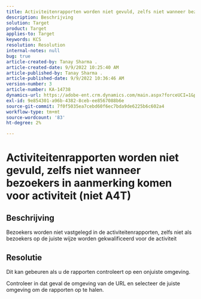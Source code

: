 ```yaml
---
title: Activiteitenrapporten worden niet gevuld, zelfs niet wanneer bezoekers in aanmerking komen voor activiteit (niet A4T)
description: Beschrijving
solution: Target
product: Target
applies-to: Target
keywords: KCS
resolution: Resolution
internal-notes: null
bug: true
article-created-by: Tanay Sharma .
article-created-date: 9/9/2022 10:25:40 AM
article-published-by: Tanay Sharma .
article-published-date: 9/9/2022 10:36:46 AM
version-number: 3
article-number: KA-14738
dynamics-url: https://adobe-ent.crm.dynamics.com/main.aspx?forceUCI=1&pagetype=entityrecord&etn=knowledgearticle&id=20c1b4bc-2930-ed11-9db1-002248086735
exl-id: 9e854301-a96b-4382-8ceb-ee8567088b6e
source-git-commit: 7f0f5035ea7cebd60f6ec7bda9de6225b6c602a4
workflow-type: tm+mt
source-wordcount: '83'
ht-degree: 2%

---
```


# Activiteitenrapporten worden niet gevuld, zelfs niet wanneer bezoekers in aanmerking komen voor activiteit (niet A4T)

## Beschrijving


Bezoekers worden niet vastgelegd in de activiteitenrapporten, zelfs niet als bezoekers op de juiste wijze worden gekwalificeerd voor de activiteit


## Resolutie


Dit kan gebeuren als u de rapporten controleert op een onjuiste omgeving.



Controleer in dat geval de omgeving van de URL en selecteer de juiste omgeving om de rapporten op te halen.
